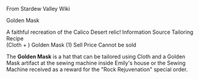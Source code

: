 From Stardew Valley Wiki

Golden Mask

A faithful recreation of the Calico Desert relic! Information Source Tailoring Recipe  
(Cloth + ) Golden Mask (1) Sell Price Cannot be sold

The **Golden Mask** is a hat that can be tailored using Cloth and a Golden Mask artifact at the sewing machine inside Emily's house or the Sewing Machine received as a reward for the "Rock Rejuvenation" special order.